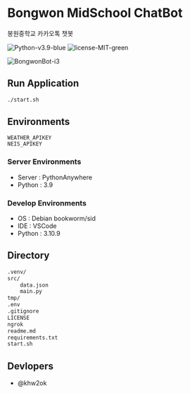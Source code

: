 # Bongwon MidSchool ChatBot
봉원중학교 카카오톡 챗봇

![Python-v3.9-blue](https://img.shields.io/badge/Python-v3.9-blue)
![license-MIT-green](https://img.shields.io/badge/license-MIT-green)

![BongwonBot-i3](http://k.kakaocdn.net/dn/ds0nK1/btrUaWdasAt/D1iD2fvKXYYJNVBm0tjZiK/img_xl.jpg)

## Run Application
```bash
./start.sh
```

## Environments
```
WEATHER_APIKEY
NEIS_APIKEY
```

### Server Environments
- Server    : PythonAnywhere
- Python    : 3.9

### Develop Environments
- OS        : Debian bookworm/sid
- IDE       : VSCode
- Python    : 3.10.9

## Directory
```bash
.venv/
src/
    data.json
    main.py
tmp/
.env
.gitignore
LICENSE
ngrok
readme.md
requirements.txt
start.sh
```

## Devlopers
- @khw2ok
